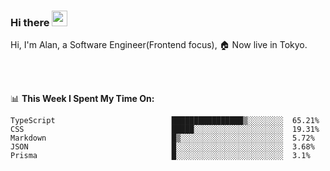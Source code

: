 ### Hi there <img src="https://media.giphy.com/media/hvRJCLFzcasrR4ia7z/giphy.gif" width="25px">

<!-- ![visitors](https://visitor-badge.glitch.me/badge?page_id=dislfyer.dislfyer) -->

Hi, I'm Alan, a Software Engineer(Frontend focus), 🏠 Now live in Tokyo.

<br/>
<br/>

📊 **This Week I Spent My Time On:**


<!--START_SECTION:waka-->

```text
TypeScript                          ████████████████▒░░░░░░░░  65.21%
CSS                                 █████░░░░░░░░░░░░░░░░░░░░  19.31%
Markdown                            █▒░░░░░░░░░░░░░░░░░░░░░░░  5.72%
JSON                                █░░░░░░░░░░░░░░░░░░░░░░░░  3.68%
Prisma                              █░░░░░░░░░░░░░░░░░░░░░░░░  3.1%
```

<!--END_SECTION:waka-->

<!--
**About Me:**
 -->
